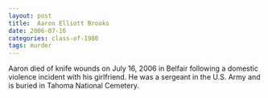 ```yaml
---
layout: post
title:  Aaron Elliott Brooks
date: 2006-07-16
categories: class-of-1980
tags: murder
---
```


Aaron died of knife wounds on July 16, 2006 in Belfair following a domestic violence incident with his girlfriend. He was a sergeant in the U.S. Army and is buried in Tahoma National Cemetery.


